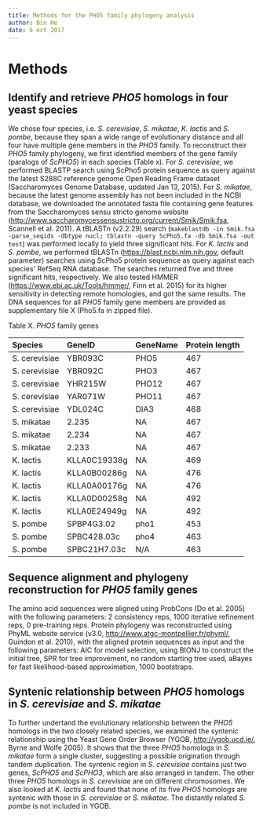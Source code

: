 ```yaml
---
title: Methods for the PHO5 family phylogeny analysis 
author: Bin He
date: 6 oct 2017
---
```


# Methods

## Identify and retrieve _PHO5_ homologs in four yeast species

We chose four species, i.e. _S. cerevisiae_, _S. mikatae_, _K. lactis_ and _S. pombe_, because they span a wide range of evolutionary distance and all four have multiple gene members in the _PHO5_ family. To reconstruct their _PHO5_ family phylogeny, we first identified members of the gene family (paralogs of _ScPHO5_) in each species (Table x). For _S. cerevisiae_, we performed BLASTP search using ScPho5 protein sequence as query against the latest S288C reference genome Open Reading Frame dataset (Saccharomyces Genome Database, updated Jan 13, 2015). For _S. mikatae_, because the latest genome assembly has not been included in the NCBI database, we downloaded the annotated fasta file containing gene features from the Saccharomyces sensu stricto genome website (http://www.saccharomycessensustricto.org/current/Smik/Smik.fsa, Scannell et al. 2011). A tBLASTn (v2.2.29) search (`makeblastdb -in Smik.fsa -parse_seqids -dbtype nucl; tblastn -query ScPho5.fa -db Smik.fsa -out test`) was performed locally to yield three significant hits. For _K. lactis_ and _S. pombe_, we performed tBLASTn (https://blast.ncbi.nlm.nih.gov, default parameter) searches using ScPho5 protein sequence as query against each species' RefSeq RNA database. The searches returned five and three significant hits, respectively. We also tested HMMER (https://www.ebi.ac.uk/Tools/hmmer/, Finn et al. 2015) for its higher sensitivity in detecting remote homologies, and got the same results. The DNA sequences for all _PHO5_ family gene members are provided as supplementary file X (Pho5.fa in zipped file).

Table X. _PHO5_ family genes

| Species | GeneID | GeneName | Protein length |
| :------ | :----- | :------- | :------------- |
| S. cerevisiae | YBR093C | PHO5 | 467 |
| S. cerevisiae | YBR092C | PHO3 | 467 |
| S. cerevisiae | YHR215W | PHO12 | 467 |
| S. cerevisiae | YAR071W | PHO11 | 467 |
| S. cerevisiae | YDL024C | DIA3 | 468 |
| S. mikatae | 2.235 | NA | 467 |
| S. mikatae | 2.234 | NA | 467 |
| S. mikatae | 2.233 | NA | 467 |
| K. lactis | KLLA0C19338g | NA | 469 |
| K. lactis | KLLA0B00286g | NA | 476 |
| K. lactis | KLLA0A00176g | NA | 476 |
| K. lactis | KLLA0D00258g | NA | 492 |
| K. lactis | KLLA0E24949g | NA | 492 |
| S. pombe | SPBP4G3.02 | pho1 | 453 |
| S. pombe | SPBC428.03c | pho4 | 463 |
| S. pombe | SPBC21H7.03c | N/A | 463 |

## Sequence alignment and phylogeny reconstruction for _PHO5_ family genes

The amino acid sequences were aligned using ProbCons (Do et al. 2005) with the following parameters: 2 consistency reps, 1000 iterative refinement reps, 0 pre-training reps. Protein phylogeny was reconstructed using PhyML website service (v3.0, http://www.atgc-montpellier.fr/phyml/, Guindon et al. 2010), with the aligned protein sequences as input and the following parameters: AIC for model selection, using BIONJ to construct the initial tree, SPR for tree improvement, no random starting tree used, aBayes for fast likelihood-based approximation, 1000 bootstraps.

## Syntenic relationship between _PHO5_ homologs in _S. cerevisiae_ and _S. mikatae_

To further undertand the evolutionary relationship between the _PHO5_ homologs in the two closely related species, we examined the syntenic relationship using the Yeast Gene Order Browser (YGOB, http://ygob.ucd.ie/, Byrne and Wolfe 2005). It shows that the three _PHO5_ homologs in _S. mikatae_ form a single cluster, suggesting a possible origination through tandem duplication. The syntenic region in _S. cerevisiae_ contains just two genes, _ScPHO5_ and _ScPHO3_, which are also arranged in tandem. The other three _PHO5_ homologs in _S. cerevisiae_ are on different chromosomes. We also looked at _K. lactis_ and found that none of its five _PHO5_ homologs are syntenic with those in _S. cerevisiae_ or _S. mikatae_. The distantly related _S. pombe_ is not included in YGOB.

